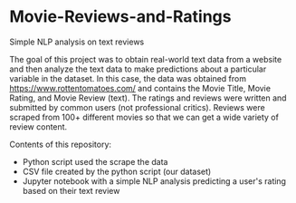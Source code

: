 # Movie-Reviews-and-Ratings
Simple NLP analysis on text reviews

The goal of this project was to obtain real-world text data from a website and then analyze the text data to make predictions about a particular variable in the dataset. In this case, the data was obtained from https://www.rottentomatoes.com/ and contains the Movie Title, Movie Rating, and Movie Review (text). The ratings and reviews were written and submitted by common users (not professional critics). Reviews were scraped from 100+ different movies so that we can get a wide variety of review content.

Contents of this repository:

* Python script used the scrape the data
* CSV file created by the python script (our dataset)
* Jupyter notebook with a simple NLP analysis predicting a user's rating based on their text review
